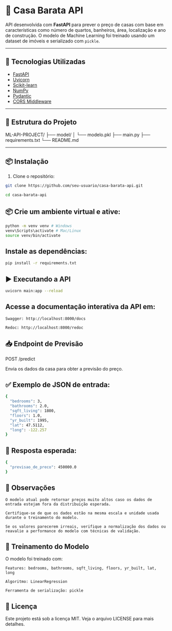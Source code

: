 # 🏡 Casa Barata API

API desenvolvida com **FastAPI** para prever o preço de casas com base em características como número de quartos, banheiros, área, localização e ano de construção. O modelo de Machine Learning foi treinado usando um dataset de imóveis e serializado com `pickle`.

---

## 🚀 Tecnologias Utilizadas

- [FastAPI](https://fastapi.tiangolo.com/)
- [Uvicorn](https://www.uvicorn.org/)
- [Scikit-learn](https://scikit-learn.org/)
- [NumPy](https://numpy.org/)
- [Pydantic](https://docs.pydantic.dev/)
- [CORS Middleware](https://fastapi.tiangolo.com/tutorial/cors/)

---

## 📁 Estrutura do Projeto

ML-API-PROJECT/ 
├── model/ 
│ └── modelo.pkl 
├── main.py 
├── requirements.txt 
└── README.md


---

## 📦 Instalação

1. Clone o repositório:

```bash
git clone https://github.com/seu-usuario/casa-barata-api.git
```

```bash
cd casa-barata-api
```

 ## 📦 Crie um ambiente virtual e ative:
    
```bash
python -m venv venv # Windows
venv\Scripts\activate # Mac/Linux
source venv/bin/activate
```

   ##  Instale as dependências:
```bash
pip install -r requirements.txt
```

## ▶️ Executando a API

```bash
uvicorn main:app --reload
```

## Acesse a documentação interativa da API em:

    Swagger: http://localhost:8000/docs

    Redoc: http://localhost:8000/redoc

## 📥 Endpoint de Previsão
POST /predict

Envia os dados da casa para obter a previsão do preço.
## ✅ Exemplo de JSON de entrada:

```bash
{
  "bedrooms": 3,
  "bathrooms": 2.0,
  "sqft_living": 1800,
  "floors": 1.0,
  "yr_built": 1995,
  "lat": 47.5112,
  "long": -122.257
}

```

## 🔁 Resposta esperada:

```bash
{
  "previsao_de_preco": 450000.0
}
```

## 📌 Observações

    O modelo atual pode retornar preços muito altos caso os dados de entrada estejam fora da distribuição esperada.

    Certifique-se de que os dados estão na mesma escala e unidade usada durante o treinamento do modelo.

    Se os valores parecerem irreais, verifique a normalização dos dados ou reavalie a performance do modelo com técnicas de validação.

## 🧠 Treinamento do Modelo

O modelo foi treinado com:

    Features: bedrooms, bathrooms, sqft_living, floors, yr_built, lat, long

    Algoritmo: LinearRegression

    Ferramenta de serialização: pickle

## 📜 Licença

Este projeto está sob a licença MIT. Veja o arquivo LICENSE para mais detalhes.
